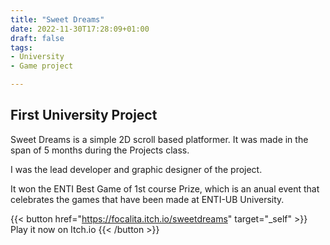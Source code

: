 ```yaml
---
title: "Sweet Dreams"
date: 2022-11-30T17:28:09+01:00
draft: false
tags:
- University
- Game project

---
```



## First University Project

Sweet Dreams is a simple 2D scroll based platformer.
It was made in the span of 5 months during the Projects class.

I was the lead developer and graphic designer of the project.

It won the ENTI Best Game of 1st course Prize, which is an anual event
that celebrates the games that have been made at ENTI-UB University.

{{< button href="https://focalita.itch.io/sweetdreams" target="_self" >}}
Play it now on Itch.io
{{< /button >}}